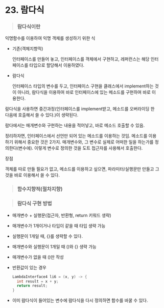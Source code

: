 # 23. 람다식

> ### 람다식이란

익명함수를 이용하여 익명 객체를 생성하기 위한 식

- 기존(객체지향적)

  인터페이스를 만들어 놓고, 인터페이스를 객체에서 구현하고, 레퍼런스는 해당 인터페이스를 타입으로 할당해서 이용하였다.

- 람다식

  인터페이스 타입의 변수를 두고, 인터페이스 구현을 클래스에서 implement하는 것이 아니라, 람다식을 이용하여 바로 인터페이스에 있는 메소드를 구현하여 바로 이용한다.



람다식을 사용하면 중간과정(인터페이스를 implement받고, 메소드를 오버라이딩 한 다음에 호출해서 쓸 수 있다.)이 생략된다. 

람다에서는 매개변수와 구현하는 내용을 적어넣고, 바로 메소드 호출할 수 있음.

정리하자면, 인터페이스에서 선언만 되어 있는 메소드를 이용하는 것임. 메소드를 이용하기 위해서 중요한 것은 2가지. 매개변수와, 그 변수로 실제로 어떠한 일을 하는가를 정의한다(변수에). 이렇게 변수로 정의한 것을 도트 접근자를 사용해서 호출한다.

장점

객체를 따로 만들 필요가 없고, 메소드를 이용하고 싶으면, 파라미터/실행문만 만들고 그것을 바로 이용해서 쓸 수 있다.

> ### 함수지향적(절차지향)





> ### 람다식 구현 방법

- 매개변수 + 실행문(접근자, 반환형, return 키워드 생략)

- 매개변수가 1개이거나 타입이 같을 때 타입 생략 가능

- 실행문이 1개일 때, {}를 생략할 수 있다.

- 매개변수와 실행문이 1개일 때 ()와 {} 생략 가능

- 매개변수가 없을 때 ()만 작성

- 반환값이 있는 경우

  ```java
  LambdaInterface4 li6 = (x, y) -> {
  	int result = x + y;
  	return result;
  }
  ```

- 이미 람다식이 들어있는 변수에 람다식을 다시 정의하면 함수를 바꿀 수 있다.


